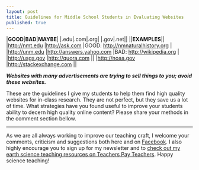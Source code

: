 ```yaml
---
layout: post
title: Guidelines for Middle School Students in Evaluating Websites
published: true
---
```


|**GOOD**|**BAD**|**MAYBE**|
|.edu|.com|.org|
|.gov|.net||
||**EXAMPLES**||
|http://nmt.edu |http://ask.com |GOOD: http://nmnaturalhistory.org |
|http://unm.edu |http://answers.yahoo.com |BAD: http://wikipedia.org |
|http://usgs.gov |http://quora.com ||
|http://noaa.gov |http://stackexchange.com ||

**_Websites with many advertisements are trying to sell things to you; avoid these websites._**

These are the guidelines I give my students to help them find high quality websites for in-class research. They are not perfect, but they save us a lot of time. What strategies have you found useful to improve your students ability to decern high quality online content? Please share your methods in the comment section bellow. 

---

As we are all always working to improve our teaching craft, I welcome your comments, criticism and suggestions both here and on [Facebook](https://www.facebook.com/MSEarthScience). I also highly encourage you to sign up for my newsletter and to [check out my earth science teaching resources on Teachers Pay Teachers](https://www.teacherspayteachers.com/Store/Middle-School-Earth-Science). Happy science teaching!
